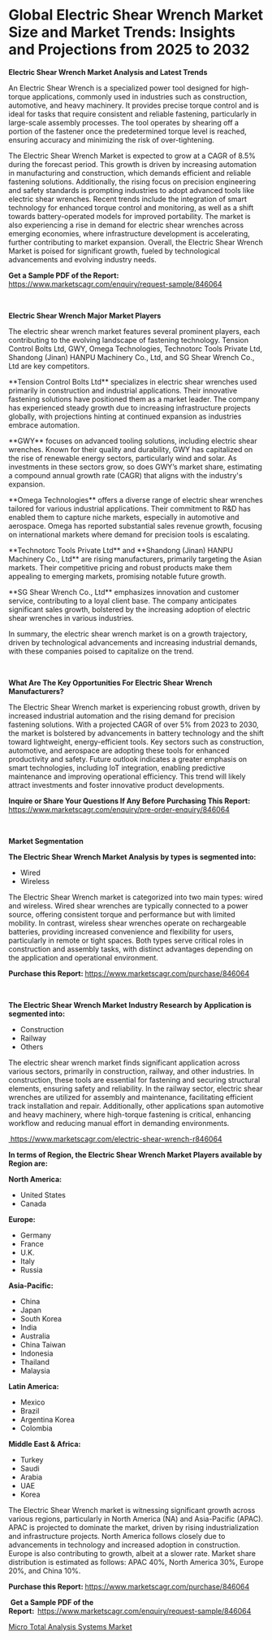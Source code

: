 <p><h1>Global Electric Shear Wrench Market Size and Market Trends: Insights and Projections from 2025 to 2032</h1></p><p><strong>Electric Shear Wrench Market Analysis and Latest Trends</strong></p>
<p><p>An Electric Shear Wrench is a specialized power tool designed for high-torque applications, commonly used in industries such as construction, automotive, and heavy machinery. It provides precise torque control and is ideal for tasks that require consistent and reliable fastening, particularly in large-scale assembly processes. The tool operates by shearing off a portion of the fastener once the predetermined torque level is reached, ensuring accuracy and minimizing the risk of over-tightening.</p><p>The Electric Shear Wrench Market is expected to grow at a CAGR of 8.5% during the forecast period. This growth is driven by increasing automation in manufacturing and construction, which demands efficient and reliable fastening solutions. Additionally, the rising focus on precision engineering and safety standards is prompting industries to adopt advanced tools like electric shear wrenches. Recent trends include the integration of smart technology for enhanced torque control and monitoring, as well as a shift towards battery-operated models for improved portability. The market is also experiencing a rise in demand for electric shear wrenches across emerging economies, where infrastructure development is accelerating, further contributing to market expansion. Overall, the Electric Shear Wrench Market is poised for significant growth, fueled by technological advancements and evolving industry needs.</p></p>
<p><strong>Get a Sample PDF of the Report:&nbsp;</strong> <a href="https://www.marketscagr.com/enquiry/request-sample/846064?utm_campaign=1886&utm_medium=2&utm_source=Github&utm_content=ia&utm_term=20022025&utm_id=electric-shear-wrench">https://www.marketscagr.com/enquiry/request-sample/846064</a></p>
<p>&nbsp;</p>
<p><strong>Electric Shear Wrench Major Market Players</strong></p>
<p><p>The electric shear wrench market features several prominent players, each contributing to the evolving landscape of fastening technology. Tension Control Bolts Ltd, GWY, Omega Technologies, Technotorc Tools Private Ltd, Shandong (Jinan) HANPU Machinery Co., Ltd, and SG Shear Wrench Co., Ltd are key competitors.</p><p>**Tension Control Bolts Ltd** specializes in electric shear wrenches used primarily in construction and industrial applications. Their innovative fastening solutions have positioned them as a market leader. The company has experienced steady growth due to increasing infrastructure projects globally, with projections hinting at continued expansion as industries embrace automation.</p><p>**GWY** focuses on advanced tooling solutions, including electric shear wrenches. Known for their quality and durability, GWY has capitalized on the rise of renewable energy sectors, particularly wind and solar. As investments in these sectors grow, so does GWY’s market share, estimating a compound annual growth rate (CAGR) that aligns with the industry's expansion.</p><p>**Omega Technologies** offers a diverse range of electric shear wrenches tailored for various industrial applications. Their commitment to R&D has enabled them to capture niche markets, especially in automotive and aerospace. Omega has reported substantial sales revenue growth, focusing on international markets where demand for precision tools is escalating.</p><p>**Technotorc Tools Private Ltd** and **Shandong (Jinan) HANPU Machinery Co., Ltd** are rising manufacturers, primarily targeting the Asian markets. Their competitive pricing and robust products make them appealing to emerging markets, promising notable future growth.</p><p>**SG Shear Wrench Co., Ltd** emphasizes innovation and customer service, contributing to a loyal client base. The company anticipates significant sales growth, bolstered by the increasing adoption of electric shear wrenches in various industries.</p><p>In summary, the electric shear wrench market is on a growth trajectory, driven by technological advancements and increasing industrial demands, with these companies poised to capitalize on the trend.</p></p>
<p>&nbsp;</p>
<p><strong>What Are The Key Opportunities For Electric Shear Wrench Manufacturers?</strong></p>
<p><p>The Electric Shear Wrench market is experiencing robust growth, driven by increased industrial automation and the rising demand for precision fastening solutions. With a projected CAGR of over 5% from 2023 to 2030, the market is bolstered by advancements in battery technology and the shift toward lightweight, energy-efficient tools. Key sectors such as construction, automotive, and aerospace are adopting these tools for enhanced productivity and safety. Future outlook indicates a greater emphasis on smart technologies, including IoT integration, enabling predictive maintenance and improving operational efficiency. This trend will likely attract investments and foster innovative product developments.</p></p>
<p><strong>Inquire or Share Your Questions If Any Before Purchasing This Report:</strong> <a href="https://www.marketscagr.com/enquiry/pre-order-enquiry/846064?utm_campaign=1886&utm_medium=2&utm_source=Github&utm_content=ia&utm_term=20022025&utm_id=electric-shear-wrench">https://www.marketscagr.com/enquiry/pre-order-enquiry/846064</a></p>
<p>&nbsp;</p>
<p><strong>Market Segmentation</strong></p>
<p><strong>The Electric Shear Wrench Market Analysis by types is segmented into:</strong></p>
<p><ul><li>Wired</li><li>Wireless</li></ul></p>
<p><p>The Electric Shear Wrench market is categorized into two main types: wired and wireless. Wired shear wrenches are typically connected to a power source, offering consistent torque and performance but with limited mobility. In contrast, wireless shear wrenches operate on rechargeable batteries, providing increased convenience and flexibility for users, particularly in remote or tight spaces. Both types serve critical roles in construction and assembly tasks, with distinct advantages depending on the application and operational environment.</p></p>
<p><strong>Purchase this Report:&nbsp;</strong><a href="https://www.marketscagr.com/purchase/846064?utm_campaign=1886&utm_medium=2&utm_source=Github&utm_content=ia&utm_term=20022025&utm_id=electric-shear-wrench">https://www.marketscagr.com/purchase/846064</a></p>
<p>&nbsp;</p>
<p><strong>The Electric Shear Wrench Market Industry Research by Application is segmented into:</strong></p>
<p><ul><li>Construction</li><li>Railway</li><li>Others</li></ul></p>
<p><p>The electric shear wrench market finds significant application across various sectors, primarily in construction, railway, and other industries. In construction, these tools are essential for fastening and securing structural elements, ensuring safety and reliability. In the railway sector, electric shear wrenches are utilized for assembly and maintenance, facilitating efficient track installation and repair. Additionally, other applications span automotive and heavy machinery, where high-torque fastening is critical, enhancing workflow and reducing manual effort in demanding environments.</p></p>
<p><a href="https://www.marketscagr.com/electric-shear-wrench-r846064?utm_campaign=1886&utm_medium=2&utm_source=Github&utm_content=ia&utm_term=20022025&utm_id=electric-shear-wrench">&nbsp;https://www.marketscagr.com/electric-shear-wrench-r846064</a></p>
<p><strong>In terms of Region, the Electric Shear Wrench Market Players available by Region are:</strong></p>
<p>
    <p> <strong> North America: </strong>
        <ul>
            <li>United States</li>
            <li>Canada</li>
        </ul>
        </p> 
    <p> <strong> Europe: </strong>
        <ul>
            <li>Germany</li>
            <li>France</li>
            <li>U.K.</li>
            <li>Italy</li>
            <li>Russia</li>
        </ul>
        </p> 
    <p> <strong> Asia-Pacific: </strong>
        <ul>
            <li>China</li>
            <li>Japan</li>
            <li>South Korea</li>
            <li>India</li>
            <li>Australia</li>
            <li>China Taiwan</li>
            <li>Indonesia</li>
            <li>Thailand</li>
            <li>Malaysia</li>
        </ul>
        </p> 
    <p> <strong> Latin America: </strong>
        <ul>
            <li>Mexico</li>
            <li>Brazil</li>
            <li>Argentina Korea</li>
            <li>Colombia</li>
        </ul>
        </p> 
    <p> <strong> Middle East & Africa: </strong>
        <ul>
            <li>Turkey</li>
            <li>Saudi</li>
            <li>Arabia</li>
            <li>UAE</li>
            <li>Korea</li>
        </ul>
    </p>
    </p>
<p><p>The Electric Shear Wrench market is witnessing significant growth across various regions, particularly in North America (NA) and Asia-Pacific (APAC). APAC is projected to dominate the market, driven by rising industrialization and infrastructure projects. North America follows closely due to advancements in technology and increased adoption in construction. Europe is also contributing to growth, albeit at a slower rate. Market share distribution is estimated as follows: APAC 40%, North America 30%, Europe 20%, and China 10%.</p></p>
<p><strong>Purchase this Report: </strong><a href="https://www.marketscagr.com/purchase/846064?utm_campaign=1886&utm_medium=2&utm_source=Github&utm_content=ia&utm_term=20022025&utm_id=electric-shear-wrench">https://www.marketscagr.com/purchase/846064</a></p>
<p>&nbsp;<strong>Get a Sample PDF of the Report:&nbsp;&nbsp;</strong><a href="https://www.marketscagr.com/enquiry/request-sample/846064?utm_campaign=1886&utm_medium=2&utm_source=Github&utm_content=ia&utm_term=20022025&utm_id=electric-shear-wrench">https://www.marketscagr.com/enquiry/request-sample/846064</a></p>
<p><strong></strong></p>
<p><p><a href="https://github.com/luckyshygirl/Market-Research-Report-List-7/blob/main/micro-total-analysis-systems-market.md?utm_campaign=1886&utm_medium=2&utm_source=Github&utm_content=ia&utm_term=20022025&utm_id=electric-shear-wrench">Micro Total Analysis Systems Market</a></p></p>
